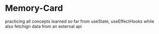 # Memory-Card
practicing all concepts learned so far from useState, useEffectHooks while also fetchign data from an external api
